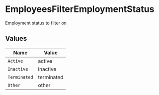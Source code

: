 # EmployeesFilterEmploymentStatus

Employment status to filter on


## Values

| Name         | Value        |
| ------------ | ------------ |
| `Active`     | active       |
| `Inactive`   | inactive     |
| `Terminated` | terminated   |
| `Other`      | other        |